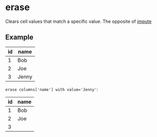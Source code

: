 # erase

Clears cell values that match a specific value. The opposite of [impute](./impute.md)

## Example

| id  | name  |
| --- | ----- |
| 1   | Bob   |
| 2   | Joe   |
| 3   | Jenny |

`erase columns['name'] with value='Jenny'`:

| id  | name |
| --- | ---- |
| 1   | Bob  |
| 2   | Joe  |
| 3   |      |
